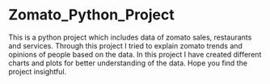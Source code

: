 # Zomato_Python_Project

This is a python project which includes data of zomato sales, restaurants and services. Through this project I tried to explain zomato trends and opinions of people based on the data. In this project I have created different charts and plots for better understanding of the data. Hope you find the project insightful.

